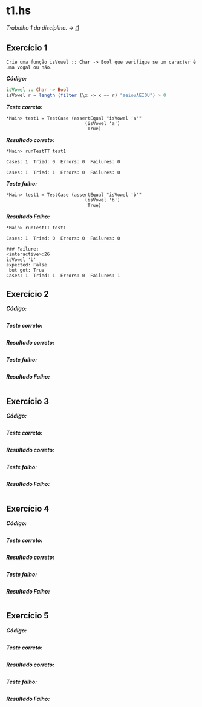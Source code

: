 # t1.hs
###### Trabalho 1 da disciplina. -> [t1](https://github.com/leomilitz/paradigmas/tree/master/t1)
## Exercício 1
```
Crie uma função isVowel :: Char -> Bool que verifique se um caracter é uma vogal ou não.
```
**_Código:_**
```haskell
isVowel :: Char -> Bool
isVowel r = length (filter (\x -> x == r) "aeiouAEIOU") > 0
```

**_Teste correto:_**
```
*Main> test1 = TestCase (assertEqual "isVowel 'a'" 
                             (isVowel 'a')
                              True)
```

**_Resultado correto:_**
```
*Main> runTestTT test1

Cases: 1  Tried: 0  Errors: 0  Failures: 0
                                          
Cases: 1  Tried: 1  Errors: 0  Failures: 0
```

**_Teste falho:_**
```
*Main> test1 = TestCase (assertEqual "isVowel 'b'" 
                             (isVowel 'b')
                              True) 
```
**_Resultado Falho:_**
```
*Main> runTestTT test1

Cases: 1  Tried: 0  Errors: 0  Failures: 0
                                          
### Failure:
<interactive>:26
isVowel 'b'
expected: False
 but got: True
Cases: 1  Tried: 1  Errors: 0  Failures: 1
```

## Exercício 2

**_Código:_**
```

```
**_Teste correto:_**
```

```
**_Resultado correto:_**
```

```
**_Teste falho:_**
```

```
**_Resultado Falho:_**
```

```

## Exercício 3

**_Código:_**
```

```
**_Teste correto:_**
```

```
**_Resultado correto:_**
```

```
**_Teste falho:_**
```

```
**_Resultado Falho:_**
```

```

## Exercício 4

**_Código:_**
```

```
**_Teste correto:_**
```

```
**_Resultado correto:_**
```

```
**_Teste falho:_**
```

```
**_Resultado Falho:_**
```

```

## Exercício 5

**_Código:_**
```

```
**_Teste correto:_**
```

```
**_Resultado correto:_**
```

```
**_Teste falho:_**
```

```
**_Resultado Falho:_**
```

```
